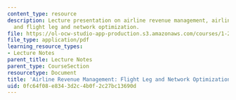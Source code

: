 ```yaml
---
content_type: resource
description: Lecture presentation on airline revenue management, airline pricing,
  and flight leg and network optimization.
file: https://ol-ocw-studio-app-production.s3.amazonaws.com/courses/1-201j-transportation-systems-analysis-demand-and-economics-fall-2008/0fc64f08e8343d2c4b0f2c27bc13690d_MIT1_201JF08_lec17.pdf
file_type: application/pdf
learning_resource_types:
- Lecture Notes
parent_title: Lecture Notes
parent_type: CourseSection
resourcetype: Document
title: 'Airline Revenue Management: Flight Leg and Network Optimization'
uid: 0fc64f08-e834-3d2c-4b0f-2c27bc13690d
---
```

